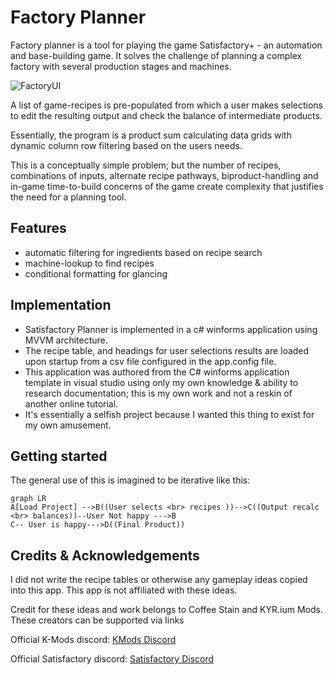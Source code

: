 # Factory Planner

Factory planner is a tool for playing the game Satisfactory+ - an automation and base-building game. It solves the challenge of planning a complex factory with several production stages and machines.

![FactoryUI](https://i.imgur.com/fIu43oR.png)

A list of game-recipes is pre-populated from which a user makes selections to edit the resulting output and check the balance of intermediate products. 

Essentially, the program is a product sum calculating data grids with dynamic column row filtering based on the users needs. 

This is a conceptually simple problem; but the number of recipes, combinations of inputs, alternate recipe pathways, biproduct-handling and in-game time-to-build  concerns of the game create complexity that justifies the need for a planning tool.

## Features


 - automatic filtering for ingredients based on recipe search
 - machine-lookup to find recipes
 - conditional formatting for glancing 

## Implementation

 - Satisfactory Planner is implemented in a c# winforms application
   using MVVM architecture.  
 - The recipe table, and headings for user
   selections  results are loaded upon startup from a csv file
   configured in the app.config file. 
 - This application was authored from the C# winforms application template in visual studio using only my own knowledge & ability to research documentation; this is my own work and not a reskin of another online tutorial. 
 - It's essentially a selfish project because I wanted this thing to exist for my own amusement.

## Getting started

The general use of this is imagined to be iterative like this:
```mermaid
graph LR
A[Load Project] -->B((User selects <br> recipes ))-->C((Output recalc <br> balances))--User Not happy --->B
C-- User is happy--->D((Final Product))
```

## Credits & Acknowledgements

I did not write the recipe tables or otherwise any gameplay ideas copied into this app. 
This app is not affiliated with these ideas.

Credit for these ideas and work belongs to Coffee Stain and KYR.ium Mods. These creators can be supported via links 

Official K-Mods discord: [KMods Discord](https://discord.gg/JsJ9XXWS7Q)

Official Satisfactory discord: [Satisfactory  Discord](https://discord.com/invite/satisfactory)
 


<!--stackedit_data:
eyJoaXN0b3J5IjpbLTI3NzQ0NTgwLC0xMjI1MjMzNjQsNTEwMj
M3NzY2LDIwMjI5ODMxMTQsLTQzNTIwNTUwMSwxMDM2NjI2NzIy
LC02MjAyMTY3OTUsLTMzMzg2OTY4MV19
-->